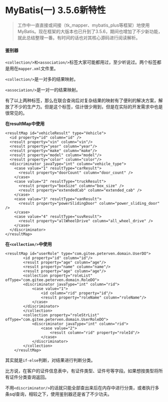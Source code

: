 #  MyBatis(一) 3.5.6新特性

>工作中一直直接或间接（tk_mapper、mybatis_plus等框架）地使用MyBatis。现在框架的大版本也已升到了3.5.6，期间也增加了不少新功能，就此总结整理一番。有时间的话也对其核心源码进行阅读解析。



#### 鉴别器

`<collection/>和<association/>`标签大家可能都用过，至少听说过。两个标签都是用在`mapper.xml`文件里。

`<collection/>`是一对多的结果映射。

`<association/>`是一对一的结果映射。

有了以上两种标签，那么在联合查询后对复杂结果的映射有了便利的解决方案，解放了不少的生产力。但是这个标签，估计很少用到，但是在实际的开发需求中也是很常见的。

**在resultMap中使用**

```
<resultMap id="vehicleResult" type="Vehicle">
  <id property="id" column="id" />
  <result property="vin" column="vin"/>
  <result property="year" column="year"/>
  <result property="make" column="make"/>
  <result property="model" column="model"/>
  <result property="color" column="color"/>
  <discriminator javaType="int" column="vehicle_type">
    <case value="1" resultType="carResult">
      <result property="doorCount" column="door_count" />
    </case>
    <case value="2" resultType="truckResult">
      <result property="boxSize" column="box_size" />
      <result property="extendedCab" column="extended_cab" />
    </case>
    <case value="3" resultType="vanResult">
      <result property="powerSlidingDoor" column="power_sliding_door" />
    </case>
    <case value="4" resultType="suvResult">
      <result property="allWheelDrive" column="all_wheel_drive" />
    </case>
  </discriminator>
</resultMap>
```

**在`<collection/>`中使用**

```
<resultMap id="userRole" type="com.gitee.peterven.domain.UserDO">
        <id property="id" column="id"/>
        <result property="age" column="age"/>
        <result property="name" column="name"/>
        <result property="age" column="age"/>
        <collection property="roleList" ofType="com.gitee.peterven.domain.RoleDO">
        <discriminator javaType="int" column="rid">
            <case value="1">
                <id column="rid" property="id"/>
                <result property="roleName" column="roleName"/>
            </case>
        </discriminator>
        </collection>
        <collection property="roleStrList" ofType="com.gitee.peterven.domain.UserRoleDO">
            <discriminator javaType="int" column="rid">
                <case value="2">
                    <result column="rid" property="roleId"/>
                </case>
            </discriminator>
        </collection>
    </resultMap>
```

其实就是`if-else`判断，对结果进行判断分类。

比方说，在客户的证件信息表中，有证件类型、证件号等字段。如果想按类型将所有证件分类查询返回。

不用`<discriminator/>`的话就只能全部查出来后在内存中进行分类，或者执行多条sql查询，相较之下，使用鉴别器还是省了不少功夫。